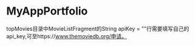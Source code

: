 # MyAppPortfolio
topMovies目录中MovieListFragment的String apiKey = ""行需要填写自己的api_key,可至https://www.themoviedb.org/申请。
